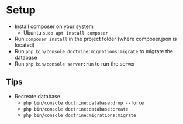 # Setup

- Install composer on your system 
  - Ubuntu `sudo apt install composer`
- Run `composer install` in the project folder (where composer.json is located)
- Run `php bin/console doctrine:migrations:migrate` to migrate the database
- Run `php bin/console server:run` to run the server


## Tips

- Recreate database
  - `php bin/console doctrine:database:drop --force`
  - `php bin/console doctrine:database:create`
  - `php bin/console doctrine:migrations:migrate`
